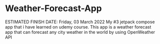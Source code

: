 # Weather-Forecast-App

ESTIMATED FINISH DATE: Friday, 03 March 2022
My #3 jetpack compose app that i have learned on udemy course. This app is a weather forecast app that can forecast any city weather in the world by using OpenWeather API

